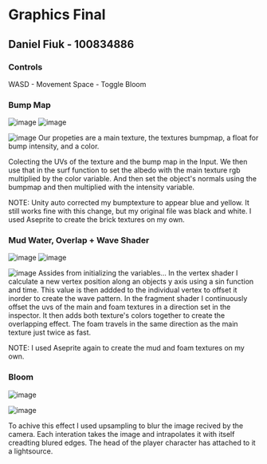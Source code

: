 # Graphics Final
## Daniel Fiuk - 100834886

### Controls
WASD - Movement
Space - Toggle Bloom

### Bump Map
![image](https://user-images.githubusercontent.com/88565667/233696131-375254ac-1941-4e42-b127-9b9f4e0c27d5.png)
![image](https://user-images.githubusercontent.com/88565667/233696250-657f6317-cc7b-4297-948b-c23a7375f302.png)

![image](https://user-images.githubusercontent.com/88565667/233695450-a15b2398-46ab-46f7-861a-97b1d2067c46.png)
Our propeties are a main texture, the textures bumpmap, a float for bump intensity, and a color.

Colecting the UVs of the texture and the bump map in the Input.
We then use that in the surf function to set the albedo with the main texture rgb multiplied by the color variable.
And then set the object's normals using the bumpmap and then multiplied with the intensity variable.

NOTE: Unity auto corrected my bumptexture to appear blue and yellow. It still works fine with this change, but my original file was black and white. I used Aseprite to create the brick textures on my own. 

### Mud Water, Overlap + Wave Shader
![image](https://user-images.githubusercontent.com/88565667/233702453-25900725-02f4-470c-96bd-9205e2aeee2e.png)
![image](https://user-images.githubusercontent.com/88565667/233702491-6b819c61-dda8-4e63-961b-7ea452cc6c1b.png)

![image](https://user-images.githubusercontent.com/88565667/233702372-00998132-52fb-4fea-b749-f9c981962efb.png)
Assides from initializing the variables...
In the vertex shader I calculate a new vertex position along an objects y axis using a sin function and time. This value is then addded to the individual vertex to offset it inorder to create the wave pattern. 
In the fragment shader I continuously offset the uvs of the main and foam textures in a direction set in the inspector. It then adds both texture's colors together to create the overlapping effect. The foam travels in the same direction as the main texture just twice as fast.

NOTE: I used Aseprite again to create the mud and foam textures on my own. 

### Bloom
![image](https://user-images.githubusercontent.com/88565667/233706390-85b21d4b-43ee-4702-b0b0-d7125765f423.png)

![image](https://user-images.githubusercontent.com/88565667/233706314-322e73c2-6aad-4ef9-872d-6cb55408570a.png)

To achive this effect I used upsampling to blur the image recived by the camera. Each interation takes the image and intrapolates it with itself creadting blured edges. The head of the player character has attached to it a lightsource.

